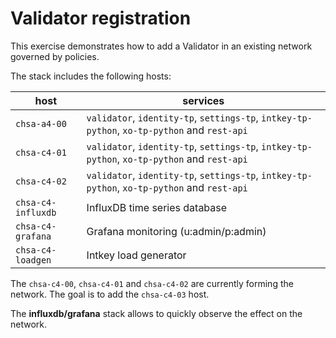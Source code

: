 # Validator registration

This exercise demonstrates how to add a Validator in an existing network governed by policies.

The stack includes the following hosts:

host | services
---- | --------
`chsa-a4-00` | `validator`, `identity-tp`, `settings-tp`, `intkey-tp-python`, `xo-tp-python` and `rest-api`
`chsa-c4-01` | `validator`, `identity-tp`, `settings-tp`, `intkey-tp-python`, `xo-tp-python` and `rest-api`
`chsa-c4-02` | `validator`, `identity-tp`, `settings-tp`, `intkey-tp-python`, `xo-tp-python` and `rest-api`
`chsa-c4-influxdb` | InfluxDB time series database
`chsa-c4-grafana` | Grafana monitoring (u:admin/p:admin)
`chsa-c4-loadgen` | Intkey load generator

The `chsa-c4-00`, `chsa-c4-01` and `chsa-c4-02` are currently forming the network. The goal is to add the `chsa-c4-03` host.

The **influxdb/grafana** stack allows to quickly observe the effect on the network.
